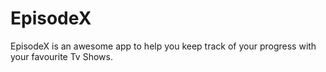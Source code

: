 # EpisodeX
EpisodeX is an awesome app to help you keep track of your progress with your favourite Tv Shows.
